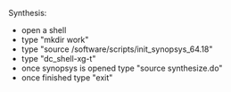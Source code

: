 Synthesis:

- open a shell
- type "mkdir work"
- type "source /software/scripts/init_synopsys_64.18"
- type "dc_shell-xg-t"
- once synopsys is opened type "source synthesize.do"
- once finished type "exit"
